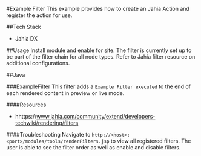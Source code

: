 #Example Filter
This example provides how to create an Jahia Action and register the action for use.

##Tech Stack
- Jahia DX

##Usage
Install module and enable for site.  The filter is currently set up to be part of the filter chain for all node types.  Refer to Jahia filter resource on additional configurations.

##Java

###ExampleFilter
This filter adds a `Example Filter executed` to the end of each rendered content in preview or live mode.

####Resources
- hhttps://www.jahia.com/community/extend/developers-techwiki/rendering/filters

####Troubleshooting
Navigate to `http://<host>:<port>/modules/tools/renderFilters.jsp` to view all registered filters.  The user is able to see the filter order as well as enable and disable filters. 